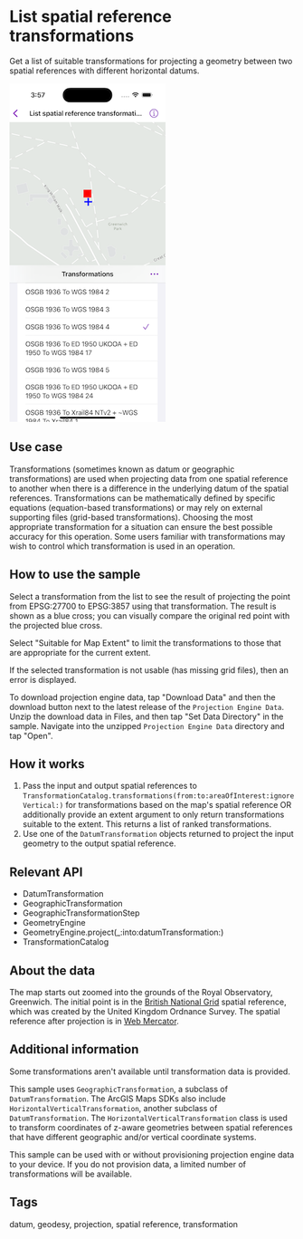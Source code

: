 # List spatial reference transformations

Get a list of suitable transformations for projecting a geometry between two spatial references with different horizontal datums.

![Image of List spatial reference transformations](list-spatial-reference-transformations.png)

## Use case

Transformations (sometimes known as datum or geographic transformations) are used when projecting data from one spatial reference to another when there is a difference in the underlying datum of the spatial references. Transformations can be mathematically defined by specific equations (equation-based transformations) or may rely on external supporting files (grid-based transformations). Choosing the most appropriate transformation for a situation can ensure the best possible accuracy for this operation. Some users familiar with transformations may wish to control which transformation is used in an operation.

## How to use the sample

Select a transformation from the list to see the result of projecting the point from EPSG:27700 to EPSG:3857 using that transformation. The result is shown as a blue cross; you can visually compare the original red point with the projected blue cross.

Select "Suitable for Map Extent" to limit the transformations to those that are appropriate for the current extent.

If the selected transformation is not usable (has missing grid files), then an error is displayed.

To download projection engine data, tap "Download Data" and then the download button next to the latest release of the `Projection Engine Data`. Unzip the download data in Files, and then tap "Set Data Directory" in the sample. Navigate into the unzipped `Projection Engine Data` directory and tap "Open".

## How it works

1. Pass the input and output spatial references to `TransformationCatalog.transformations(from:to:areaOfInterest:ignoreVertical:)` for transformations based on the map's spatial reference OR additionally provide an extent argument to only return transformations suitable to the extent. This returns a list of ranked transformations.
2. Use one of the `DatumTransformation` objects returned to project the input geometry to the output spatial reference.

## Relevant API

* DatumTransformation
* GeographicTransformation
* GeographicTransformationStep
* GeometryEngine
* GeometryEngine.project(_:into:datumTransformation:)
* TransformationCatalog

## About the data

The map starts out zoomed into the grounds of the Royal Observatory, Greenwich. The initial point is in the [British National Grid](https://epsg.io/27700) spatial reference, which was created by the United Kingdom Ordnance Survey. The spatial reference after projection is in [Web Mercator](https://epsg.io/3857).

## Additional information

Some transformations aren't available until transformation data is provided.

This sample uses `GeographicTransformation`, a subclass of `DatumTransformation`. The ArcGIS Maps SDKs also include `HorizontalVerticalTransformation`, another subclass of `DatumTransformation`. The `HorizontalVerticalTransformation` class is used to transform coordinates of z-aware geometries between spatial references that have different geographic and/or vertical coordinate systems.

This sample can be used with or without provisioning projection engine data to your device. If you do not provision data, a limited number of transformations will be available.

## Tags

datum, geodesy, projection, spatial reference, transformation
